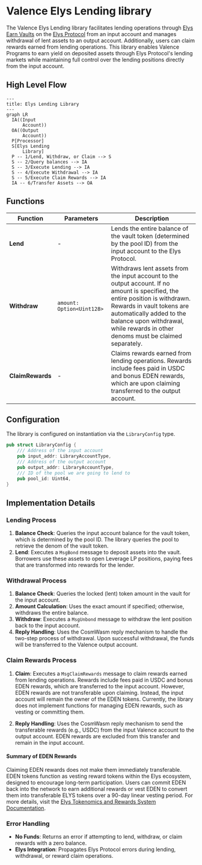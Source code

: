 # Valence Elys Lending library

The Valence Elys Lending library facilitates lending operations through [Elys Earn Vaults](https://elys-network.gitbook.io/docs/core-features/earn/vaults) on the [Elys Protocol](https://app.elys.network/) from an input account and manages withdrawal of lent assets to an output account. Additionally, users can claim rewards earned from lending operations. This library enables Valence Programs to earn yield on deposited assets through Elys Protocol's lending markets while maintaining full control over the lending positions directly from the input account.

## High Level Flow

```mermaid
---
title: Elys Lending Library
---
graph LR
  IA((Input
      Account))
  OA((Output
      Account))
  P[Processor]
  S[Elys Lending
      Library]
  P -- 1/Lend, Withdraw, or Claim --> S
  S -- 2/Query balances --> IA
  S -- 3/Execute Lending --> IA
  S -- 4/Execute Withdrawal --> IA
  S -- 5/Execute Claim Rewards --> IA
  IA -- 6/Transfer Assets --> OA
```

## Functions

| Function | Parameters | Description |
|----------|------------|-------------|
| **Lend** | - | Lends the entire balance of the vault token (determined by the pool ID) from the input account to the Elys Protocol. |
| **Withdraw** | `amount: Option<Uint128>` | Withdraws lent assets from the input account to the output account. If no amount is specified, the entire position is withdrawn. Rewards in vault tokens are automatically added to the balance upon withdrawal, while rewards in other denoms must be claimed separately. |
| **ClaimRewards** | - | Claims rewards earned from lending operations. Rewards include fees paid in USDC and bonus EDEN rewards, which are upon claiming transferred to the output account. |

## Configuration

The library is configured on instantiation via the `LibraryConfig` type.

```rust
pub struct LibraryConfig {
    /// Address of the input account
    pub input_addr: LibraryAccountType,
    /// Address of the output account
    pub output_addr: LibraryAccountType,
    /// ID of the pool we are going to lend to
    pub pool_id: Uint64,
}
```

## Implementation Details

### Lending Process

1. **Balance Check**: Queries the input account balance for the vault token, which is determined by the pool ID. The library queries the pool to retrieve the denom of the vault token.
2. **Lend**: Executes a `MsgBond` message to deposit assets into the vault. Borrowers use these assets to open Leverage LP positions, paying fees that are transformed into rewards for the lender.

### Withdrawal Process

1. **Balance Check**: Queries the locked (lent) token amount in the vault for the input account.
2. **Amount Calculation**: Uses the exact amount if specified; otherwise, withdraws the entire balance.
3. **Withdraw**: Executes a `MsgUnbond` message to withdraw the lent position back to the input account.
4. **Reply Handling**: Uses the CosmWasm reply mechanism to handle the two-step process of withdrawal. Upon successful withdrawal, the funds will be transferred to the Valence output account.

### Claim Rewards Process

1. **Claim**: Executes a `MsgClaimRewards` message to claim rewards earned from lending operations. Rewards include fees paid in USDC and bonus EDEN rewards, which are transferred to the input account. However, EDEN rewards are not transferable upon claiming. Instead, the input account will remain the owner of the EDEN tokens. Currently, the library does not implement functions for managing EDEN rewards, such as vesting or committing them.

2. **Reply Handling**: Uses the CosmWasm reply mechanism to send the transferable rewards (e.g., USDC) from the input Valence account to the output account. EDEN rewards are excluded from this transfer and remain in the input account.

#### Summary of EDEN Rewards

Claiming EDEN rewards does not make them immediately transferable. EDEN tokens function as vesting reward tokens within the Elys ecosystem, designed to encourage long-term participation. Users can commit EDEN back into the network to earn additional rewards or vest EDEN to convert them into transferable ELYS tokens over a 90-day linear vesting period. For more details, visit the [Elys Tokenomics and Rewards System Documentation](https://elys-network.gitbook.io/docs/tokenomic-and-rewards-system/eden-and-eden-boost).

### Error Handling

- **No Funds**: Returns an error if attempting to lend, withdraw, or claim rewards with a zero balance.
- **Elys Integration**: Propagates Elys Protocol errors during lending, withdrawal, or reward claim operations.


